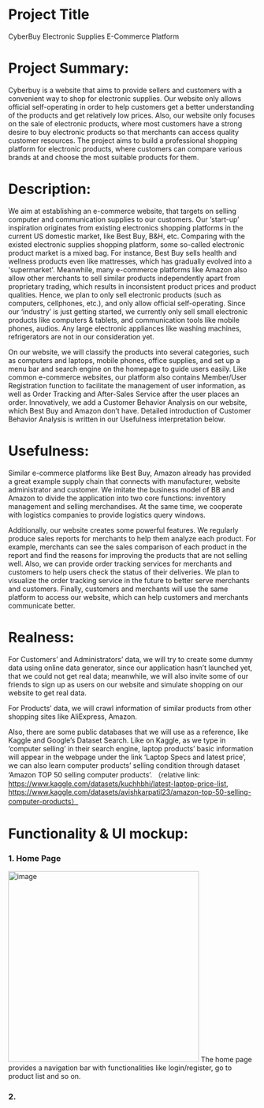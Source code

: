 # Project Title
CyberBuy Electronic Supplies E-Commerce Platform


# Project Summary:
Cyberbuy is a website that aims to provide sellers and customers with a convenient way to shop for electronic supplies. Our website only allows official self-operating in order to help customers get a better understanding of the products and get relatively low prices. Also, our website only focuses on the sale of electronic products, where most customers have a strong desire to buy electronic products so that merchants can access quality customer resources. The project aims to build a professional shopping platform for electronic products, where customers can compare various brands at and choose the most suitable products for them.


# Description:
We aim at establishing an e-commerce website, that targets on selling computer and communication supplies to our customers. Our ‘start-up’ inspiration originates from existing electronics shopping platforms in the current US domestic market, like Best Buy, B&H, etc. Comparing with the existed electronic supplies shopping platform, some so-called electronic product market is a mixed bag. For instance, Best Buy sells health and wellness products even like mattresses, which has gradually evolved into a 'supermarket'. Meanwhile, many e-commerce platforms like Amazon also allow other merchants to sell similar products independently apart from proprietary trading, which results in inconsistent product prices and product qualities. Hence, we plan to only sell electronic products (such as computers, cellphones, etc.), and only allow official self-operating. Since our ‘industry’ is just getting started, we currently only sell small electronic products like computers & tablets, and communication tools like mobile phones, audios. Any large electronic appliances like washing machines, refrigerators are not in our consideration yet.

On our website, we will classify the products into several categories, such as computers and laptops, mobile phones, office supplies, and set up a menu bar and search engine on the homepage to guide users easily. Like common e-commerce websites, our platform also contains Member/User Registration function to facilitate the management of user information, as well as Order Tracking and After-Sales Service after the user places an order. Innovatively, we add a Customer Behavior Analysis on our website, which Best Buy and Amazon don’t have. Detailed introduction of Customer Behavior Analysis is written in our Usefulness interpretation below.


# Usefulness:
Similar e-commerce platforms like Best Buy, Amazon already has provided a great example supply chain that connects with manufacturer, website administrator and customer. We imitate the business model of BB and Amazon to divide the application into two core functions: inventory management and selling merchandises. At the same time, we cooperate with logistics companies to provide logistics query windows.

Additionally, our website creates some powerful features. We regularly produce sales reports for merchants to help them analyze each product. For example, merchants can see the sales comparison of each product in the report and find the reasons for improving the products that are not selling well. Also, we can provide order tracking services for merchants and customers to help users check the status of their deliveries. We plan to visualize the order tracking service in the future to better serve merchants and customers. Finally, customers and merchants will use the same platform to access our website, which can help customers and merchants communicate better.


# Realness:
For Customers’ and Administrators’ data, we will try to create some dummy data using online data generator, since our application hasn’t launched yet, that we could not get real data; meanwhile, we will also invite some of our friends to sign up as users on our website and simulate shopping on our website to get real data.

For Products’ data, we will crawl information of similar products from other shopping sites like AliExpress, Amazon.

Also, there are some public databases that we will use as a reference, like Kaggle and Google’s Dataset Search. Like on Kaggle, as we type in ‘computer selling’ in their search engine, laptop products’ basic information will appear in the webpage under the link ‘Laptop Specs and latest price’, we can also learn computer products’ selling condition through dataset ‘Amazon TOP 50 selling computer products’.
（relative link: https://www.kaggle.com/datasets/kuchhbhi/latest-laptop-price-list, https://www.kaggle.com/datasets/avishkarpatil23/amazon-top-50-selling-computer-products）


# Functionality & UI mockup:
### 1. Home Page
[<img width="387" alt="image" src="https://user-images.githubusercontent.com/112656252/192124452-417ec471-80d0-4d7a-b8fc-3b7949e28b9c.png">](https://tva1.sinaimg.cn/large/e6c9d24egy1h6ilky50vej20li0fggmd.jpg)
The home page provides a navigation bar with functionalities like login/register, go to product list and so on. 

### 2. 






